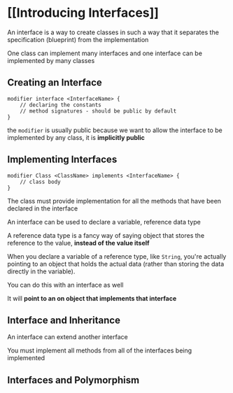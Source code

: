 # [[Introducing Interfaces]]

An interface is a way to create classes in such a way that it separates the specification (blueprint) from the implementation

One class can implement many interfaces and one interface can be implemented by many classes

## Creating an Interface

```
modifier interface <InterfaceName> {
	// declaring the constants
	// method signatures - should be public by default
}
```

the `modifier` is usually public because we want to allow the interface to be implemented by any class, it is **implicitly public**

## Implementing Interfaces

```
modifier Class <ClassName> implements <InterfaceName> {
	// class body
}
```

The class must provide implementation for all the methods that have been declared in the interface

An interface can be used to declare a variable, reference data type

A reference data type is a fancy way of saying object that stores the reference to the value, **instead of the value itself**

When you declare a variable of a reference type, like `String`, you're actually pointing to an object that holds the actual data (rather than storing the data directly in the variable).

You can do this with an interface as well

It will **point to an on object that implements that interface**

## Interface and Inheritance

An interface can extend another interface

You must implement all methods from all of the interfaces being implemented

## Interfaces and Polymorphism



